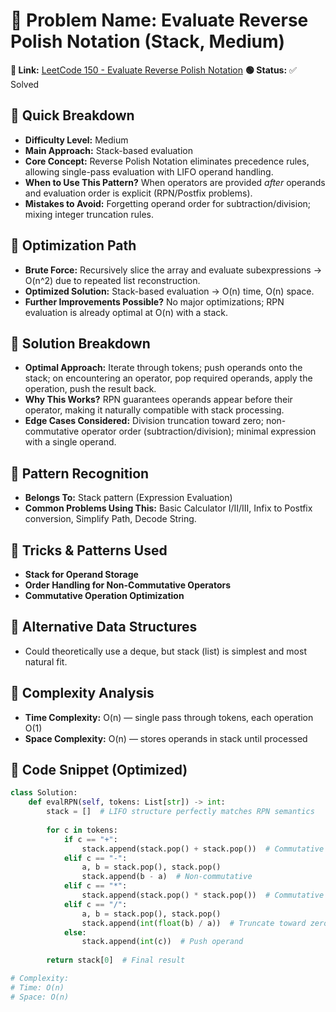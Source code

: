 # 🔹 Problem Name: Evaluate Reverse Polish Notation (Stack, Medium)

**🔗 Link:** [LeetCode 150 - Evaluate Reverse Polish Notation](https://leetcode.com/problems/evaluate-reverse-polish-notation/)
**🟢 Status:** ✅ Solved

## 🔹 Quick Breakdown

* **Difficulty Level:** Medium
* **Main Approach:** Stack-based evaluation
* **Core Concept:** Reverse Polish Notation eliminates precedence rules, allowing single-pass evaluation with LIFO operand handling.
* **When to Use This Pattern?** When operators are provided *after* operands and evaluation order is explicit (RPN/Postfix problems).
* **Mistakes to Avoid:** Forgetting operand order for subtraction/division; mixing integer truncation rules.

## 🔹 Optimization Path

* **Brute Force:** Recursively slice the array and evaluate subexpressions → O(n^2) due to repeated list reconstruction.
* **Optimized Solution:** Stack-based evaluation → O(n) time, O(n) space.
* **Further Improvements Possible?** No major optimizations; RPN evaluation is already optimal at O(n) with a stack.

## 🔹 Solution Breakdown

* **Optimal Approach:** Iterate through tokens; push operands onto the stack; on encountering an operator, pop required operands, apply the operation, push the result back.
* **Why This Works?** RPN guarantees operands appear before their operator, making it naturally compatible with stack processing.
* **Edge Cases Considered:** Division truncation toward zero; non-commutative operator order (subtraction/division); minimal expression with a single operand.

## 🔹 Pattern Recognition

* **Belongs To:** Stack pattern (Expression Evaluation)
* **Common Problems Using This:** Basic Calculator I/II/III, Infix to Postfix conversion, Simplify Path, Decode String.

## 🔹 Tricks & Patterns Used

* **Stack for Operand Storage**
* **Order Handling for Non-Commutative Operators**
* **Commutative Operation Optimization**

## 🔹 Alternative Data Structures

* Could theoretically use a deque, but stack (list) is simplest and most natural fit.

## 🔹 Complexity Analysis

* **Time Complexity:** O(n) — single pass through tokens, each operation O(1)
* **Space Complexity:** O(n) — stores operands in stack until processed

## 🔹 Code Snippet (Optimized)

```python
class Solution:
    def evalRPN(self, tokens: List[str]) -> int:
        stack = []  # LIFO structure perfectly matches RPN semantics
    
        for c in tokens:
            if c == "+":
                stack.append(stack.pop() + stack.pop())  # Commutative
            elif c == "-":
                a, b = stack.pop(), stack.pop()
                stack.append(b - a)  # Non-commutative
            elif c == "*":
                stack.append(stack.pop() * stack.pop())  # Commutative
            elif c == "/":
                a, b = stack.pop(), stack.pop()
                stack.append(int(float(b) / a))  # Truncate toward zero
            else:
                stack.append(int(c))  # Push operand
            
        return stack[0]  # Final result

# Complexity:
# Time: O(n)
# Space: O(n)
```
